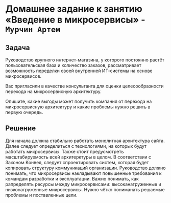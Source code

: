# Домашнее задание к занятию «Введение в микросервисы» - `Мурчин Артем`

## Задача

Руководство крупного интернет-магазина, у которого постоянно растёт пользовательская база и количество заказов, рассматривает возможность переделки своей внутренней   ИТ-системы на основе микросервисов. 

Вас пригласили в качестве консультанта для оценки целесообразности перехода на микросервисную архитектуру. 

Опишите, какие выгоды может получить компания от перехода на микросервисную архитектуру и какие проблемы нужно решить в первую очередь.

## Решение

Для начала должна стабильно работать монолитная архитектура сайта.
Далее следует определиться с технологиями, на которых будут работать микросервисы.
Также стоит предусмотреть масштабируемость всей архитерктуры в целом.
В соответствии с Законом Конвея, следует спроектировать систем, которая будет копировать структуру коммуникаций организации.
Руководство должно понимать, что микросервисы накладывают повышенные требования к командам разработки и эксплуатации.
Важно понимать, как рапределять ресурсы между микросервисами: высоканагруженные и низконагруженные микросервисы.
Нужно чётко пониманать решаемые проблемы и поставленные цели.
